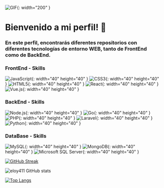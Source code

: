 ![GIF](https://media.giphy.com/media/bGgsc5mWoryfgKBx1u/giphy.gif){: width="200" }

# Bienvenido a mi perfil! 👾

### En este perfil, encontrarás diferentes repositorios con diferentes tecnologías de entorno WEB, tanto de FrontEnd como de BackEnd.

### FrontEnd - Skills

![JavaScript](https://github.com/devicons/devicon/blob/master/icons/javascript/javascript-original.svg){: width="40" height="40" }
![CSS3](https://github.com/devicons/devicon/blob/master/icons/css3/css3-original-wordmark.svg){: width="40" height="40" }
![HTML5](https://github.com/devicons/devicon/blob/master/icons/html5/html5-original-wordmark.svg){: width="40" height="40" }
![React](https://github.com/devicons/devicon/blob/master/icons/react/react-original-wordmark.svg){: width="40" height="40" }
![Vue.js](https://github.com/devicons/devicon/blob/master/icons/vuejs/vuejs-original-wordmark.svg){: width="40" height="40" }

### BackEnd - Skills

![Node.js](https://github.com/devicons/devicon/blob/master/icons/nodejs/nodejs-original-wordmark.svg){: width="40" height="40" }
![Go](https://github.com/devicons/devicon/blob/master/icons/go/go-original-wordmark.svg){: width="40" height="40" }
![PHP](https://github.com/devicons/devicon/blob/master/icons/php/php-original.svg){: width="40" height="40" }
![Laravel](https://github.com/devicons/devicon/blob/master/icons/laravel/laravel-plain-wordmark.svg){: width="40" height="40" }
![Python](https://github.com/devicons/devicon/blob/master/icons/python/python-original-wordmark.svg){: width="40" height="40" }

### DataBase - Skills

![MySQL](https://github.com/devicons/devicon/blob/master/icons/mysql/mysql-original-wordmark.svg){: width="40" height="40" }
![MongoDB](https://github.com/devicons/devicon/blob/master/icons/mongodb/mongodb-original-wordmark.svg){: width="40" height="40" }
![Microsoft SQL Server](https://github.com/devicons/devicon/blob/master/icons/microsoftsqlserver/microsoftsqlserver-plain-wordmark.svg){: width="40" height="40" }

[![GitHub Streak](https://streak-stats.demolab.com?user=eloy411&theme=tokyonight&hide_border=true&locale=es)](https://git.io/streak-stats)

![eloy411 GitHub stats](https://github-readme-stats.vercel.app/api?username=eloy411&show_icons=true&theme=radical)

[![Top Langs](https://github-readme-stats.vercel.app/api/top-langs/?username=eloy411&theme=tokyonight)](https://github.com/anuraghazra/github-readme-stats)
